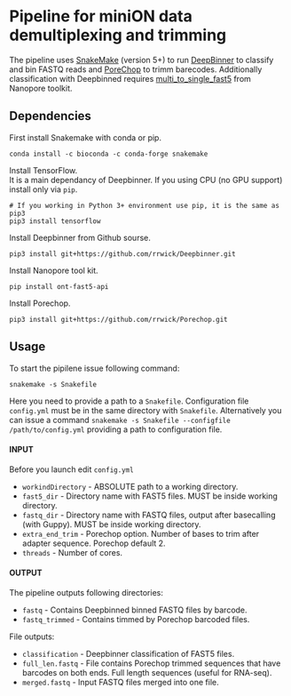 
Pipeline for miniON data demultiplexing and trimming
====================================================

The pipeline uses [SnakeMake](https://snakemake.readthedocs.io/en/stable/index.html) (version 5+) to run [DeepBinner](https://github.com/rrwick/Deepbinner) to classify and bin FASTQ reads and [PoreChop](https://github.com/rrwick/Porechop) to trimm barecodes. Additionally classification with Deepbinned requires [multi_to_single_fast5](https://github.com/nanoporetech/ont_fast5_api) from Nanopore toolkit.  

## Dependencies

First install Snakemake with conda or pip.  

```
conda install -c bioconda -c conda-forge snakemake
```

Install TensorFlow.  
It is a main dependancy of Deepbinner. If you using CPU (no GPU support) install only via `pip`.  
```
# If you working in Python 3+ environment use pip, it is the same as pip3
pip3 install tensorflow
```
Install Deepbinner from Github sourse.
```
pip3 install git+https://github.com/rrwick/Deepbinner.git
```

Install Nanopore tool kit.
```
pip install ont-fast5-api
```

Install Porechop.
```
pip3 install git+https://github.com/rrwick/Porechop.git
```

## Usage

To start the pipilene issue following command:
```
snakemake -s Snakefile
```

Here you need to provide a path to a `Snakefile`. Configuration file `config.yml` must be in the same directory with `Snakefile`. Alternatively you can issue a command `snakemake -s Snakefile --configfile /path/to/config.yml` providing a path to configuration file.  

#### INPUT
Before you launch edit `config.yml` 

 - `workindDirectory` - ABSOLUTE path to a working directory.
 - `fast5_dir` - Directory name with FAST5 files. MUST be inside working directory.
 - `fastq_dir` - Directory name with FASTQ files, output after basecalling (with Guppy).  MUST be inside working directory.
 - `extra_end_trim` - Porechop option. Number of bases to trim after adapter sequence. Porechop default 2.
 - `threads` - Number of cores.

#### OUTPUT
The pipeline outputs following directories:

 - `fastq` - Contains Deepbinned binned FASTQ files by barcode.
 - `fastq_trimmed` - Contains timmed by Porechop barcoded files.

File outputs:

 - `classification` - Deepbinner classification of FAST5 files.
 - `full_len.fastq` - File contains Porechop trimmed sequences that have barcodes on both ends. Full length sequences (useful for RNA-seq).
 - `merged.fastq` - Input FASTQ files merged into one file.



